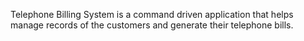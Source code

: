 Telephone Billing System is a command driven application that helps manage records of the customers and generate their telephone bills.
